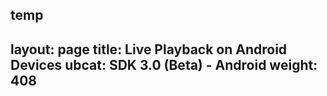 temp
---
layout: page
title: Live Playback on Android Devices
ubcat: SDK 3.0 (Beta) - Android
weight: 408
---
